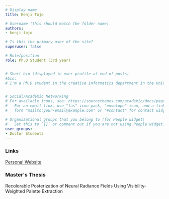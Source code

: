 ```yaml
---
# Display name
title: Kenji Tojo

# Username (this should match the folder name)
authors: 
- kenji-tojo

# Is this the primary user of the site?
superuser: false

# Role/position
role: Ph.D Student (3rd year)


# Short bio (displayed in user profile at end of posts)
#bio: 
# I'm a Ph.D student in the creative informatics department in the University of Tokyo


# Social/Academic Networking
# For available icons, see: https://sourcethemes.com/academic/docs/page-builder/#icons
#   For an email link, use "fas" icon pack, "envelope" icon, and a link in the
#   form "mailto:your-email@example.com" or "#contact" for contact widget.

# Organizational groups that you belong to (for People widget)
#   Set this to `[]` or comment out if you are not using People widget.
user_groups:
- Doctor Students
---
```


### Links
<a href="https://kenji-tojo.github.io/">Personal Website<a>

### Master's Thesis
Recolorable Posterization of Neural Radiance Fields Using Visibility-Weighted Palette Extraction
